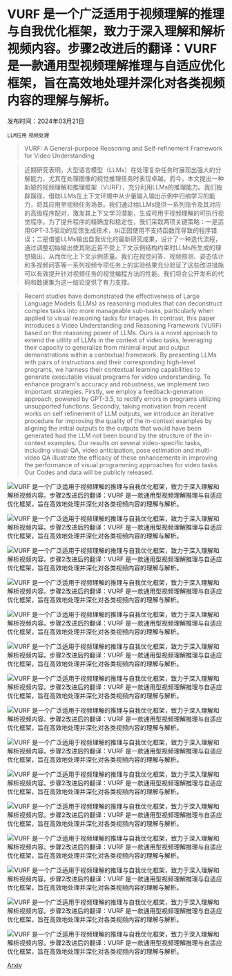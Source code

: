 # VURF 是一个广泛适用于视频理解的推理与自我优化框架，致力于深入理解和解析视频内容。步骤2改进后的翻译：VURF 是一款通用型视频理解推理与自适应优化框架，旨在高效地处理并深化对各类视频内容的理解与解析。

发布时间：2024年03月21日

`LLM应用` `视频处理`

> VURF: A General-purpose Reasoning and Self-refinement Framework for Video Understanding

> 近期研究表明，大型语言模型（LLMs）在处理复杂任务时展现出强大的分解能力，尤其在处理图像的视觉推理任务时表现卓越。而今，本文提出一种新颖的视频理解和推理框架（VURF），充分利用LLMs的推理能力。我们独辟蹊径，借助LLMs在上下文环境中从少量输入输出示例中归纳学习的能力，将其应用至视频任务场景。我们通过给LLMs提供一系列指令及其对应的高级程序配对，激发其上下文学习潜能，生成可用于视频理解的可执行视觉程序。为了提升程序的精确度和稳定性，我们采取两项关键策略：一是运用GPT-3.5驱动的反馈生成技术，纠正因使用不支持函数而导致的程序错误；二是借鉴LLMs输出自我优化的最新研究成果，设计了一种迭代流程，通过调整初始输出使其贴近若不受上下文示例结构约束时LLMs所生成的理想输出，从而优化上下文示例质量。我们在视觉问答、视频预测、姿态估计和多视频问答等一系列视频专项任务上的实验结果充分验证了这些改进措施可以有效提升针对视频任务的视觉编程方法的性能。我们将会公开发布的代码和数据集为这一结论提供了有力支撑。

> Recent studies have demonstrated the effectiveness of Large Language Models (LLMs) as reasoning modules that can deconstruct complex tasks into more manageable sub-tasks, particularly when applied to visual reasoning tasks for images. In contrast, this paper introduces a Video Understanding and Reasoning Framework (VURF) based on the reasoning power of LLMs. Ours is a novel approach to extend the utility of LLMs in the context of video tasks, leveraging their capacity to generalize from minimal input and output demonstrations within a contextual framework. By presenting LLMs with pairs of instructions and their corresponding high-level programs, we harness their contextual learning capabilities to generate executable visual programs for video understanding. To enhance program's accuracy and robustness, we implement two important strategies. Firstly, we employ a feedback-generation approach, powered by GPT-3.5, to rectify errors in programs utilizing unsupported functions. Secondly, taking motivation from recent works on self refinement of LLM outputs, we introduce an iterative procedure for improving the quality of the in-context examples by aligning the initial outputs to the outputs that would have been generated had the LLM not been bound by the structure of the in-context examples. Our results on several video-specific tasks, including visual QA, video anticipation, pose estimation and multi-video QA illustrate the efficacy of these enhancements in improving the performance of visual programming approaches for video tasks. Our Codes and data will be publicly released.

![VURF 是一个广泛适用于视频理解的推理与自我优化框架，致力于深入理解和解析视频内容。步骤2改进后的翻译：VURF 是一款通用型视频理解推理与自适应优化框架，旨在高效地处理并深化对各类视频内容的理解与解析。](../../../paper_images/2403.14743/teaser.jpg)

![VURF 是一个广泛适用于视频理解的推理与自我优化框架，致力于深入理解和解析视频内容。步骤2改进后的翻译：VURF 是一款通用型视频理解推理与自适应优化框架，旨在高效地处理并深化对各类视频内容的理解与解析。](../../../paper_images/2403.14743/VURF_pipeline.jpg)

![VURF 是一个广泛适用于视频理解的推理与自我优化框架，致力于深入理解和解析视频内容。步骤2改进后的翻译：VURF 是一款通用型视频理解推理与自适应优化框架，旨在高效地处理并深化对各类视频内容的理解与解析。](../../../paper_images/2403.14743/ref_eg.jpg)

![VURF 是一个广泛适用于视频理解的推理与自我优化框架，致力于深入理解和解析视频内容。步骤2改进后的翻译：VURF 是一款通用型视频理解推理与自适应优化框架，旨在高效地处理并深化对各类视频内容的理解与解析。](../../../paper_images/2403.14743/Funcs.jpg)

![VURF 是一个广泛适用于视频理解的推理与自我优化框架，致力于深入理解和解析视频内容。步骤2改进后的翻译：VURF 是一款通用型视频理解推理与自适应优化框架，旨在高效地处理并深化对各类视频内容的理解与解析。](../../../paper_images/2403.14743/compositionalVQA.jpg)

![VURF 是一个广泛适用于视频理解的推理与自我优化框架，致力于深入理解和解析视频内容。步骤2改进后的翻译：VURF 是一款通用型视频理解推理与自适应优化框架，旨在高效地处理并深化对各类视频内容的理解与解析。](../../../paper_images/2403.14743/fall_diag.jpg)

![VURF 是一个广泛适用于视频理解的推理与自我优化框架，致力于深入理解和解析视频内容。步骤2改进后的翻译：VURF 是一款通用型视频理解推理与自适应优化框架，旨在高效地处理并深化对各类视频内容的理解与解析。](../../../paper_images/2403.14743/qual.jpg)

![VURF 是一个广泛适用于视频理解的推理与自我优化框架，致力于深入理解和解析视频内容。步骤2改进后的翻译：VURF 是一款通用型视频理解推理与自适应优化框架，旨在高效地处理并深化对各类视频内容的理解与解析。](../../../paper_images/2403.14743/acc_iter.png)

![VURF 是一个广泛适用于视频理解的推理与自我优化框架，致力于深入理解和解析视频内容。步骤2改进后的翻译：VURF 是一款通用型视频理解推理与自适应优化框架，旨在高效地处理并深化对各类视频内容的理解与解析。](../../../paper_images/2403.14743/error-vs-iter.jpg)

![VURF 是一个广泛适用于视频理解的推理与自我优化框架，致力于深入理解和解析视频内容。步骤2改进后的翻译：VURF 是一款通用型视频理解推理与自适应优化框架，旨在高效地处理并深化对各类视频内容的理解与解析。](../../../paper_images/2403.14743/prompt.jpg)

![VURF 是一个广泛适用于视频理解的推理与自我优化框架，致力于深入理解和解析视频内容。步骤2改进后的翻译：VURF 是一款通用型视频理解推理与自适应优化框架，旨在高效地处理并深化对各类视频内容的理解与解析。](../../../paper_images/2403.14743/error_prompt.jpg)

![VURF 是一个广泛适用于视频理解的推理与自我优化框架，致力于深入理解和解析视频内容。步骤2改进后的翻译：VURF 是一款通用型视频理解推理与自适应优化框架，旨在高效地处理并深化对各类视频内容的理解与解析。](../../../paper_images/2403.14743/ref_prompt.jpg)

![VURF 是一个广泛适用于视频理解的推理与自我优化框架，致力于深入理解和解析视频内容。步骤2改进后的翻译：VURF 是一款通用型视频理解推理与自适应优化框架，旨在高效地处理并深化对各类视频内容的理解与解析。](../../../paper_images/2403.14743/sref.jpg)

![VURF 是一个广泛适用于视频理解的推理与自我优化框架，致力于深入理解和解析视频内容。步骤2改进后的翻译：VURF 是一款通用型视频理解推理与自适应优化框架，旨在高效地处理并深化对各类视频内容的理解与解析。](../../../paper_images/2403.14743/tennis.jpg)

![VURF 是一个广泛适用于视频理解的推理与自我优化框架，致力于深入理解和解析视频内容。步骤2改进后的翻译：VURF 是一款通用型视频理解推理与自适应优化框架，旨在高效地处理并深化对各类视频内容的理解与解析。](../../../paper_images/2403.14743/beaker.jpg)

[Arxiv](https://arxiv.org/abs/2403.14743)